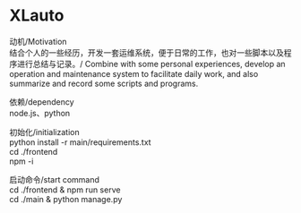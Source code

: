 # XLauto

动机/Motivation<br>
结合个人的一些经历，开发一套运维系统，便于日常的工作，也对一些脚本以及程序进行总结与记录。/
Combine with some personal experiences, develop an operation and maintenance system to facilitate daily work, and also summarize and record some scripts and programs.<br>

依赖/dependency<br>
node.js、python<br>

初始化/initialization<br>
python install -r main/requirements.txt<br>
cd ./frontend<br>
npm -i <br>

启动命令/start command<br>
cd ./frontend & npm run serve<br>
cd ./main & python manage.py<br>

